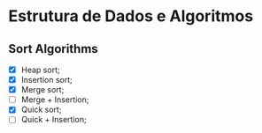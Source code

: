 # Estrutura de Dados e Algoritmos
## Sort Algorithms
  - [X] Heap sort;
  - [X] Insertion sort;
  - [X] Merge sort;
  - [ ] Merge + Insertion;
  - [X] Quick sort;
  - [ ] Quick + Insertion;

